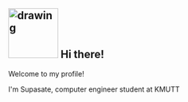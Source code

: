 ## <img src="https://cdn.dribbble.com/users/420183/screenshots/2875637/media/b57c079385f676239ce95e830939ee7b.gif" alt="drawing" width="100"/> Hi there! 

Welcome to my profile!
<p>
I'm Supasate, computer engineer student at KMUTT
